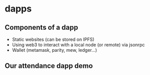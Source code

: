 # dapps

## Components of a dapp

* Static websites (can be stored on IPFS)
* Using web3 to interact with a local node (or remote) via jsonrpc
* Wallet (metamask, parity, mew, ledger...)

## Our attendance dapp demo
